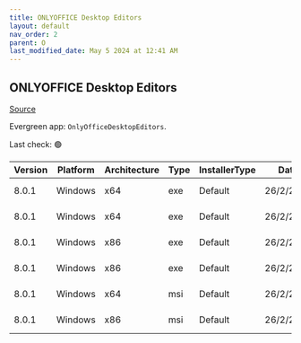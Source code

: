 ```yaml
---
title: ONLYOFFICE Desktop Editors
layout: default
nav_order: 2
parent: O
last_modified_date: May 5 2024 at 12:41 AM
---
```


## ONLYOFFICE Desktop Editors

[Source](https://www.onlyoffice.com/desktop.aspx)

Evergreen app: `OnlyOfficeDesktopEditors`. 

Last check: 🟢

| Version | Platform | Architecture | Type | InstallerType | Date      | Size      | URI                                                                                                                                                                                                |
| ------- | -------- | ------------ | ---- | ------------- | --------- | --------- | -------------------------------------------------------------------------------------------------------------------------------------------------------------------------------------------------- |
| 8.0.1   | Windows  | x64          | exe  | Default       | 26/2/2024 | 218684264 | [https://github.com/ONLYOFFICE/DesktopEditors/releases/download/v8.0.1/DesktopEditors_x64.exe](https://github.com/ONLYOFFICE/DesktopEditors/releases/download/v8.0.1/DesktopEditors_x64.exe)       |
| 8.0.1   | Windows  | x64          | exe  | Default       | 26/2/2024 | 418226328 | [https://github.com/ONLYOFFICE/DesktopEditors/releases/download/v8.0.1/DesktopEditors_x64_xp.exe](https://github.com/ONLYOFFICE/DesktopEditors/releases/download/v8.0.1/DesktopEditors_x64_xp.exe) |
| 8.0.1   | Windows  | x86          | exe  | Default       | 26/2/2024 | 197482376 | [https://github.com/ONLYOFFICE/DesktopEditors/releases/download/v8.0.1/DesktopEditors_x86.exe](https://github.com/ONLYOFFICE/DesktopEditors/releases/download/v8.0.1/DesktopEditors_x86.exe)       |
| 8.0.1   | Windows  | x86          | exe  | Default       | 26/2/2024 | 407783472 | [https://github.com/ONLYOFFICE/DesktopEditors/releases/download/v8.0.1/DesktopEditors_x86_xp.exe](https://github.com/ONLYOFFICE/DesktopEditors/releases/download/v8.0.1/DesktopEditors_x86_xp.exe) |
| 8.0.1   | Windows  | x64          | msi  | Default       | 26/2/2024 | 343419904 | [https://github.com/ONLYOFFICE/DesktopEditors/releases/download/v8.0.1/DesktopEditors_x64.msi](https://github.com/ONLYOFFICE/DesktopEditors/releases/download/v8.0.1/DesktopEditors_x64.msi)       |
| 8.0.1   | Windows  | x86          | msi  | Default       | 26/2/2024 | 315110400 | [https://github.com/ONLYOFFICE/DesktopEditors/releases/download/v8.0.1/DesktopEditors_x86.msi](https://github.com/ONLYOFFICE/DesktopEditors/releases/download/v8.0.1/DesktopEditors_x86.msi)       |
